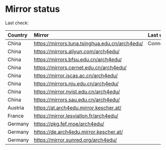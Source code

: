 <script src="./time.js"></script>
# Mirror status
Last check: <script type="text/javascript">localize(1734406675.3164842);</script>

|Country|Mirror|Last update|
|:------|:-----|:----------|
|China|https://mirrors.tuna.tsinghua.edu.cn/arch4edu/|ConnectionError|
|China|https://mirrors.aliyun.com/arch4edu/|<script type="text/javascript">localize(1734331765);</script>|
|China|https://mirrors.bfsu.edu.cn/arch4edu/|<script type="text/javascript">localize(1734374757);</script>|
|China|https://mirrors.cernet.edu.cn/arch4edu/|<script type="text/javascript">localize(1734374757);</script>|
|China|https://mirror.iscas.ac.cn/arch4edu/|<script type="text/javascript">localize(1734374757);</script>|
|China|https://mirrors.nju.edu.cn/arch4edu/|<script type="text/javascript">localize(1734331765);</script>|
|China|https://mirror.nyist.edu.cn/arch4edu/|<script type="text/javascript">localize(1734331765);</script>|
|China|https://mirrors.sau.edu.cn/arch4edu/|<script type="text/javascript">localize(1731653531);</script>|
|Austria|https://at.arch4edu.mirror.kescher.at/|<script type="text/javascript">localize(1734374757);</script>|
|France|https://mirror.lesviallon.fr/arch4edu/|<script type="text/javascript">localize(1734374757);</script>|
|Germany|https://pkg.fef.moe/arch4edu/|<script type="text/javascript">localize(1734374757);</script>|
|Germany|https://de.arch4edu.mirror.kescher.at/|<script type="text/javascript">localize(1734374757);</script>|
|Germany|https://mirror.sunred.org/arch4edu/|<script type="text/javascript">localize(1734374757);</script>|

<script src="./tablefilter/tablefilter.js"></script>
<script src="./table.js"></script>